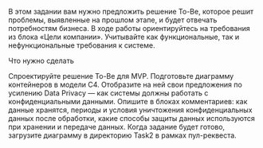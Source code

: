 В этом задании вам нужно предложить решение To-Be, которое решит проблемы, выявленные на прошлом этапе, и будет отвечать потребностям бизнеса. В ходе работы ориентируйтесь на требования из блока «Цели компании». Учитывайте как функциональные, так и нефункциональные требования к системе.

Что нужно сделать

Спроектируйте решение To-Be для MVP. Подготовьте диаграмму контейнеров в модели C4. 
Отобразите на ней свои предложения по усилению Data Privacy — как системы должны работать с конфиденциальными данными.
Опишите в блоках комментариев:
как данные хранятся,
периоды и условия уничтожения конфиденциальных данных после обработки,
какие способы защиты данных используются при хранении и передаче данных.
Когда задание будет готово, загрузите диаграмму в директорию Task2 в рамках пул-реквеста.
